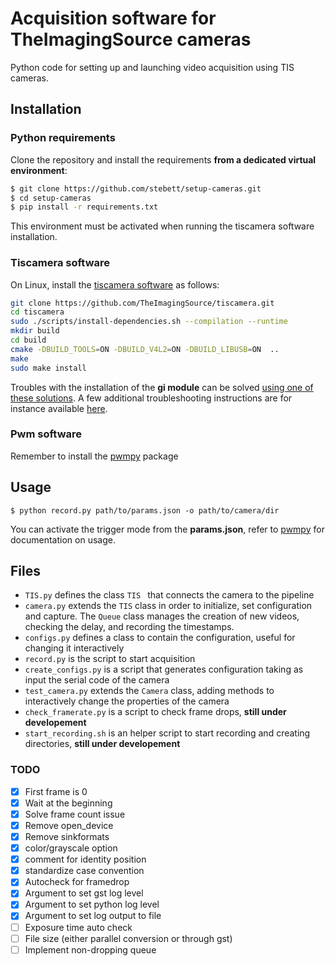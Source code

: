 # Acquisition software for TheImagingSource cameras

Python code for setting up and launching video acquisition using TIS cameras.



## Installation
### Python requirements
Clone the repository and install the requirements **from a dedicated virtual environment**:
```bash
$ git clone https://github.com/stebett/setup-cameras.git
$ cd setup-cameras
$ pip install -r requirements.txt
```
This environment must be activated when running the tiscamera software installation.

### Tiscamera software
On Linux, install the [tiscamera software](https://github.com/TheImagingSource/tiscamera) as follows:
```bash
git clone https://github.com/TheImagingSource/tiscamera.git
cd tiscamera
sudo ./scripts/install-dependencies.sh --compilation --runtime
mkdir build
cd build
cmake -DBUILD_TOOLS=ON -DBUILD_V4L2=ON -DBUILD_LIBUSB=ON  ..
make
sudo make install
```

Troubles with the installation of the **gi module** can be solved [using one of these solutions](https://askubuntu.com/a/1045213). A few additional troubleshooting instructions are for instance available [here](https://githubmemory.com/repo/TheImagingSource/tiscamera/issues/397).


### Pwm software
Remember to install the [pwmpy](https://github.com/rfayat/PWM_Arduino) package


## Usage

`$ python record.py path/to/params.json -o path/to/camera/dir`

You can activate the trigger mode from the **params.json**, refer to [pwmpy](https://github.com/rfayat/PWM_Arduino) for documentation on usage.

## Files

- `TIS.py` defines the class `TIS ` that connects the camera to the pipeline
- `camera.py` extends the `TIS` class in order to initialize, set configuration and capture. The `Queue` class manages the creation of new videos, checking the delay, and recording the timestamps.
- `configs.py` defines a class to contain the configuration, useful for changing it interactively
- `record.py` is the script to start acquisition
- `create_configs.py` is a script that generates configuration taking as input the serial code of the camera
- `test_camera.py` extends the `Camera` class, adding methods to interactively change the properties of the camera
- `check_framerate.py` is a script to check frame drops, **still under developement**
- `start_recording.sh` is an helper script to start recording and creating directories, **still under developement**


### TODO

- [x] First frame is 0
- [x] Wait at the beginning
- [x] Solve frame count issue
- [x] Remove open_device
- [x] Remove sinkformats
- [x] color/grayscale option
- [x] comment for identity position
- [x] standardize case convention
- [x] Autocheck for framedrop
- [x] Argument to set gst log level
- [x] Argument to set python log level
- [x] Argument to set log output to file
- [ ] Exposure time auto check
- [ ] File size (either parallel conversion or through gst)
- [ ] Implement non-dropping queue
